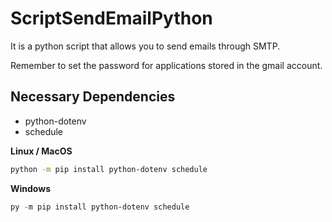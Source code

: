 # ScriptSendEmailPython
It is a python script that allows you to send emails through SMTP.

Remember to set the password for applications stored in the gmail account.

## Necessary Dependencies

- python-dotenv
- schedule


**Linux / MacOS**
```bash
python -m pip install python-dotenv schedule

```


**Windows**
```powershell
py -m pip install python-dotenv schedule

```
